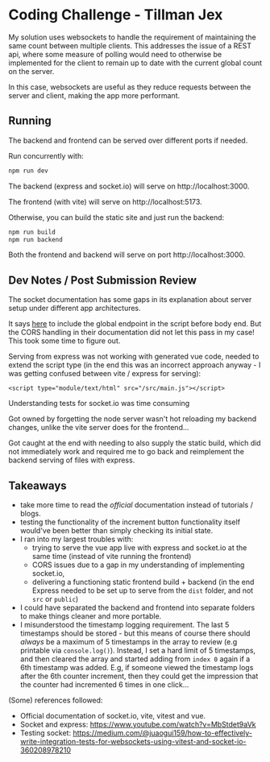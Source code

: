# Coding Challenge - Tillman Jex

My solution uses websockets to handle the requirement of maintaining the same
count between multiple clients. This addresses the issue of a REST api, where
some measure of polling would need to otherwise be implemented for the client to
remain up to date with the current global count on the server.

In this case, websockets are useful as they reduce requests between the server
and client, making the app more performant.

## Running

The backend and frontend can be served over different ports if needed.

Run concurrently with:

```sh
npm run dev
```

The backend (express and socket.io) will serve on http://localhost:3000.

The frontend (with vite) will serve on http://localhost:5173.

Otherwise, you can build the static site and just run the backend:

```sh
npm run build
npm run backend
```

Both the frontend and backend will serve on port http://localhost:3000.

## Dev Notes / Post Submission Review

The socket documentation has some gaps in its explanation about server setup
under different app architectures.

It says [here](https://socket.io/docs/v4/tutorial/step-3) to include the global
endpoint in the script before body end. But the CORS handling in their
documentation did not let this pass in my case! This took some time to figure
out.

Serving from express was not working with generated vue code, needed to extend
the script type (in the end this was an incorrect approach anyway - I was
getting confused between vite / express for serving):

`<script type="module/text/html" src="/src/main.js"></script>`

Understanding tests for socket.io was time consuming

Got owned by forgetting the node server wasn't hot reloading my backend changes,
unlike the vite server does for the frontend...

Got caught at the end with needing to also supply the static build, which did
not immediately work and required me to go back and reimplement the backend
serving of files with express.

## Takeaways

- take more time to read the _official_ documentation instead of tutorials /
  blogs.
- testing the functionality of the increment button functionality itself
  would've been better than simply checking its initial state.
- I ran into my largest troubles with:
  - trying to serve the vue app live with express and socket.io at the same time
    (instead of vite running the frontend)
  - CORS issues due to a gap in my understanding of implementing socket.io,
  - delivering a functioning static frontend build + backend (in the end Express
    needed to be set up to serve from the `dist` folder, and not `src` or
    `public`)
- I could have separated the backend and frontend into separate folders to make
  things cleaner and more portable.
- I misunderstood the timestamp logging requirement. The last 5 timestamps
  should be stored - but this means of course there should _always_ be a maximum
  of 5 timestamps in the array to review (e.g printable via `console.log()`).
  Instead, I set a hard limit of 5 timestamps, and then cleared the array and
  started adding from `index 0` again if a 6th timestamp was added. E.g, if
  someone viewed the timestamp logs after the 6th counter increment, then they
  could get the impression that the counter had incremented 6 times in one
  click...

(Some) references followed:

- Official documentation of socket.io, vite, vitest and vue.
- Socket and express: https://www.youtube.com/watch?v=MbStdet9aVk
- Testing socket:
  https://medium.com/@juaogui159/how-to-effectively-write-integration-tests-for-websockets-using-vitest-and-socket-io-360208978210
